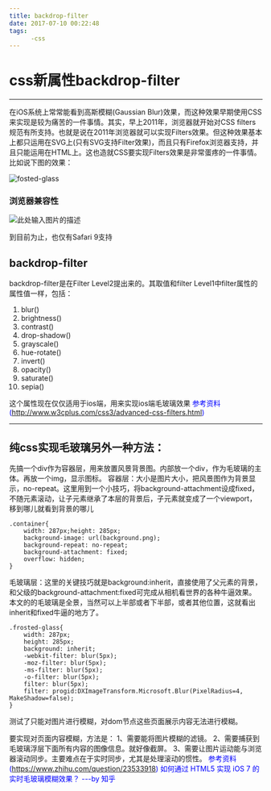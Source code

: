 ```yaml
---
title: backdrop-filter
date: 2017-07-10 00:22:48
tags:
      -css
---
```

# css新属性backdrop-filter

------

在iOS系统上常常能看到高斯模糊(Gaussian Blur)效果，而这种效果早期使用CSS来实现是较为痛苦的一件事情。其实，早上2011年，浏览器就开始对CSS filters规范有所支持。也就是说在2011年浏览器就可以实现Filters效果。但这种效果基本上都只运用在SVG上(只有SVG支持Filter效果)，而且只有Firefox浏览器支持，并且只能运用在HTML上。这也造就CSS要实现Filters效果是非常蛋疼的一件事情。比如说下图的效果：

![fosted-glass][1]


### 浏览器兼容性

![此处输入图片的描述][2]


  [1]: http://wx4.sinaimg.cn/mw1024/a359ab18gy1fhdwokjuh8j20c405xwfk.jpg
  [2]: http://wx4.sinaimg.cn/mw690/a359ab18gy1fhdwrsqo5lj20pp0863z2.jpg
  
  到目前为止，也仅有Safari 9支持
  
## backdrop-filter
backdrop-filter是在Filter Level2提出来的。其取值和filter Level1中filter属性的属性值一样，包括：
1. blur()
2. brightness()
3. contrast()
4. drop-shadow()
5. grayscale()
6. hue-rotate()
7. invert()
8. opacity()
9. saturate()
10. sepia()

这个属性现在仅仅适用于ios端，用来实现ios端毛玻璃效果
<font color='blue'>参考资料(http://www.w3cplus.com/css3/advanced-css-filters.html)</font>

--- 

## 纯css实现毛玻璃另外一种方法：

先搞一个div作为容器层，用来放置风景背景图。内部放一个div，作为毛玻璃的主体。再放一个img，显示图标。
容器层：大小是图片大小，把风景图作为背景显示，no-repeat。这里用到一个小技巧，将background-attachment设成fixed，不随元素滚动，让子元素继承了本层的背景后，子元素就变成了一个viewport，移到哪儿就看到背景的哪儿

    .container{
        width: 287px;height: 285px;
        background-image: url(background.png);    
        background-repeat: no-repeat;
        background-attachment: fixed;
        overflow: hidden;
    }

毛玻璃层：这里的关键技巧就是background:inherit，直接使用了父元素的背景，和父级的background-attachment:fixed可完成从相机看世界的各种牛逼效果。本文的的毛玻璃是全景，当然可以上半部或者下半部，或者其他位置，这就看出inherit和fixed牛逼的地方了。        

    .frosted-glass{
        width: 287px;
        height: 285px;
        background: inherit;
        -webkit-filter: blur(5px);
        -moz-filter: blur(5px);
        -ms-filter: blur(5px);
        -o-filter: blur(5px);
        filter: blur(5px);
        filter: progid:DXImageTransform.Microsoft.Blur(PixelRadius=4, MakeShadow=false);
    }
    
测试了只能对图片进行模糊，对dom节点这些页面展示内容无法进行模糊。

要实现对页面内容模糊，方法是：
1、需要能将图片模糊的滤镜。
2、需要捕获到毛玻璃浮层下面所有内容的图像信息。就好像截屏。
3、需要让图片运动能与浏览器滚动同步。主要难点在于实时同步，尤其是处理滚动的惯性。
<font color='blue'>参考资料(https://www.zhihu.com/question/23533918)
如何通过 HTML5 实现 iOS 7 的实时毛玻璃模糊效果？  ---by 知乎</font>


